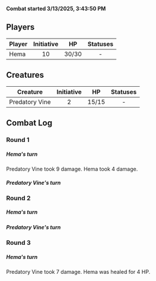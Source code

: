 **Combat started 3/13/2025, 3:43:50 PM**


## Players
| Player | Initiative | HP | Statuses |
| --- | :-: | :-: | :-: |
| Hema | 10 | 30/30 | - |
## Creatures
| Creature | Initiative  | HP | Statuses |
| --- | :-: | :-: | :-: |
| Predatory Vine | 2 | 15/15 | - |


## Combat Log

### Round 1

##### Hema's turn
Predatory Vine took 9 damage.
Hema took 4 damage.
##### Predatory Vine's turn
### Round 2
##### Hema's turn
##### Predatory Vine's turn
### Round 3
##### Hema's turn
Predatory Vine took 7 damage.
Hema was healed for 4 HP.
